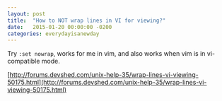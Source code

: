 ```yaml
---
layout: post
title:  "How to NOT wrap lines in VI for viewing?"
date:   2015-01-20 00:00:00 -0200
categories: everydayisanewday
---
```

Try `:set nowrap`, works for me in vim, and also works when vim is in vi-compatible mode.

[http://forums.devshed.com/unix-help-35/wrap-lines-vi-viewing-50175.html](http://forums.devshed.com/unix-help-35/wrap-lines-vi-viewing-50175.html)
